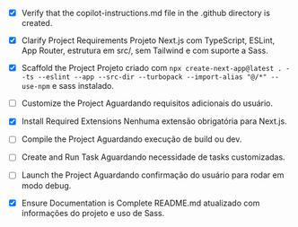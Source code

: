 - [x] Verify that the copilot-instructions.md file in the .github directory is created.

- [x] Clarify Project Requirements
      Projeto Next.js com TypeScript, ESLint, App Router, estrutura em src/, sem Tailwind e com suporte a Sass.

- [x] Scaffold the Project
      Projeto criado com `npx create-next-app@latest . --ts --eslint --app --src-dir --turbopack --import-alias "@/*" --use-npm` e sass instalado.

- [ ] Customize the Project
      Aguardando requisitos adicionais do usuário.

- [x] Install Required Extensions
      Nenhuma extensão obrigatória para Next.js.

- [ ] Compile the Project
      Aguardando execução de build ou dev.

- [ ] Create and Run Task
      Aguardando necessidade de tasks customizadas.

- [ ] Launch the Project
      Aguardando confirmação do usuário para rodar em modo debug.

- [x] Ensure Documentation is Complete
      README.md atualizado com informações do projeto e uso de Sass.

